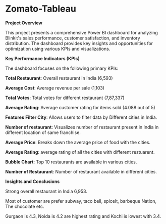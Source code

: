 # Zomato-Tableau

****Project Overview****

This project presents a comprehensive Power BI dashboard for analyzing Blinkit's sales performance, customer satisfaction, and inventory distribution. The dashboard provides key insights and opportunities for optimization using various KPIs and visualizations.

****Key Performance Indicators (KPIs)****

The dashboard focuses on the following primary KPIs:

**Total Restaurant**: Overall restaurant in India (6,593)

**Average Cost**: Average revenue per sale (1,103)

**Total Votes**: Total votes for different restaurant (7,87,337)

**Average Rating**: Average customer rating for items sold (4.088 out of 5)

****Features****
**Filter City**: Allows users to filter data by Different cities in India.

**Number of restaurant**: Visualizes number of restaurant present in India in different location of same franchise.

**Average Price**: Breaks down the average price of food with the cities.

**Average Rating**: average rating of all the cities with different restuarent.

**Bubble Chart**: Top 10 restaurants are available in various cities.

**Number of Restaurant**: Number of restaurant available in different cities.
 
****Insights and Conclusions****

Strong overall restaurant in India 6,953.

Most of customer are prefer subway, taco bell, spiceIt, barbeque Nation, The chocolate etc.

Gurgaon is 4.3, Noida is 4.2 are highest rating and Kochi is lowest with 3.4. 
